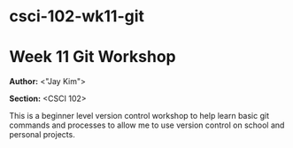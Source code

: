 # csci-102-wk11-git

# Week 11 Git Workshop

**Author:** <"Jay Kim">
  
**Section:** <CSCI 102>

This is a beginner level version control workshop to help learn basic git commands and processes to allow me to use version control on school and personal projects.
